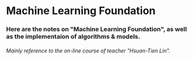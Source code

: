 # Machine Learning Foundation

### Here are the notes on "Machine Learning Foundation", as well as the implementaion of algorithms & models.

###### Mainly reference to the on-line course of teacher "Hsuan-Tien Lin".
